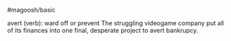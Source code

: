 #magoosh/basic

avert (verb): ward off or prevent 
The struggling videogame company put all of its finances into one final, desperate project to avert 
bankrupcy. 
